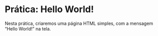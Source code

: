 # Prática: Hello World!

Nesta prática, criaremos uma página HTML simples, com a mensagem “Hello World!” na tela.